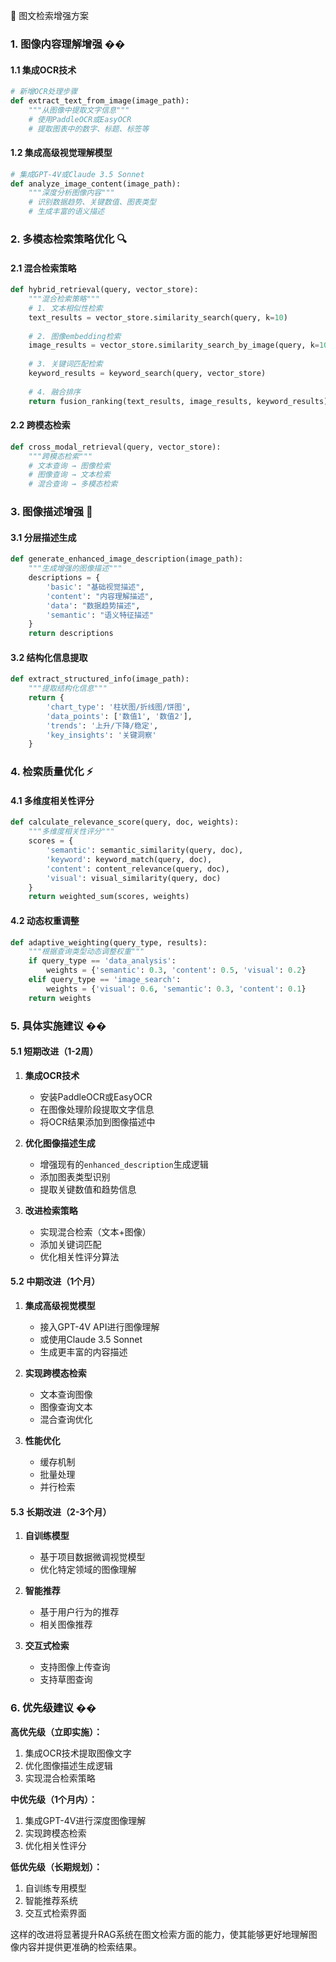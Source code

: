 🚀 图文检索增强方案

### 1. **图像内容理解增强** ��

#### 1.1 集成OCR技术

```python
# 新增OCR处理步骤
def extract_text_from_image(image_path):
    """从图像中提取文字信息"""
    # 使用PaddleOCR或EasyOCR
    # 提取图表中的数字、标题、标签等
```

#### 1.2 集成高级视觉理解模型

```python
# 集成GPT-4V或Claude 3.5 Sonnet
def analyze_image_content(image_path):
    """深度分析图像内容"""
    # 识别数据趋势、关键数值、图表类型
    # 生成丰富的语义描述
```

### 2. **多模态检索策略优化** 🔍

#### 2.1 混合检索策略

```python
def hybrid_retrieval(query, vector_store):
    """混合检索策略"""
    # 1. 文本相似性检索
    text_results = vector_store.similarity_search(query, k=10)
  
    # 2. 图像embedding检索
    image_results = vector_store.similarity_search_by_image(query, k=10)
  
    # 3. 关键词匹配检索
    keyword_results = keyword_search(query, vector_store)
  
    # 4. 融合排序
    return fusion_ranking(text_results, image_results, keyword_results)
```

#### 2.2 跨模态检索

```python
def cross_modal_retrieval(query, vector_store):
    """跨模态检索"""
    # 文本查询 → 图像检索
    # 图像查询 → 文本检索
    # 混合查询 → 多模态检索
```

### 3. **图像描述增强** 📝

#### 3.1 分层描述生成

```python
def generate_enhanced_image_description(image_path):
    """生成增强的图像描述"""
    descriptions = {
        'basic': "基础视觉描述",
        'content': "内容理解描述", 
        'data': "数据趋势描述",
        'semantic': "语义特征描述"
    }
    return descriptions
```

#### 3.2 结构化信息提取

```python
def extract_structured_info(image_path):
    """提取结构化信息"""
    return {
        'chart_type': '柱状图/折线图/饼图',
        'data_points': ['数值1', '数值2'],
        'trends': '上升/下降/稳定',
        'key_insights': '关键洞察'
    }
```

### 4. **检索质量优化** ⚡

#### 4.1 多维度相关性评分

```python
def calculate_relevance_score(query, doc, weights):
    """多维度相关性评分"""
    scores = {
        'semantic': semantic_similarity(query, doc),
        'keyword': keyword_match(query, doc),
        'content': content_relevance(query, doc),
        'visual': visual_similarity(query, doc)
    }
    return weighted_sum(scores, weights)
```

#### 4.2 动态权重调整

```python
def adaptive_weighting(query_type, results):
    """根据查询类型动态调整权重"""
    if query_type == 'data_analysis':
        weights = {'semantic': 0.3, 'content': 0.5, 'visual': 0.2}
    elif query_type == 'image_search':
        weights = {'visual': 0.6, 'semantic': 0.3, 'content': 0.1}
    return weights
```

### 5. **具体实施建议** ��️

#### 5.1 短期改进（1-2周）

1. **集成OCR技术**

   - 安装PaddleOCR或EasyOCR
   - 在图像处理阶段提取文字信息
   - 将OCR结果添加到图像描述中
2. **优化图像描述生成**

   - 增强现有的`enhanced_description`生成逻辑
   - 添加图表类型识别
   - 提取关键数值和趋势信息
3. **改进检索策略**

   - 实现混合检索（文本+图像）
   - 添加关键词匹配
   - 优化相关性评分算法

#### 5.2 中期改进（1个月）

1. **集成高级视觉模型**

   - 接入GPT-4V API进行图像理解
   - 或使用Claude 3.5 Sonnet
   - 生成更丰富的内容描述
2. **实现跨模态检索**

   - 文本查询图像
   - 图像查询文本
   - 混合查询优化
3. **性能优化**

   - 缓存机制
   - 批量处理
   - 并行检索

#### 5.3 长期改进（2-3个月）

1. **自训练模型**

   - 基于项目数据微调视觉模型
   - 优化特定领域的图像理解
2. **智能推荐**

   - 基于用户行为的推荐
   - 相关图像推荐
3. **交互式检索**

   - 支持图像上传查询
   - 支持草图查询

### 6. **优先级建议** ��

**高优先级（立即实施）：**

1. 集成OCR技术提取图像文字
2. 优化图像描述生成逻辑
3. 实现混合检索策略

**中优先级（1个月内）：**

1. 集成GPT-4V进行深度图像理解
2. 实现跨模态检索
3. 优化相关性评分

**低优先级（长期规划）：**

1. 自训练专用模型
2. 智能推荐系统
3. 交互式检索界面

这样的改进将显著提升RAG系统在图文检索方面的能力，使其能够更好地理解图像内容并提供更准确的检索结果。
